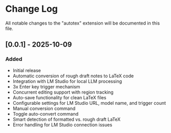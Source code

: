# Change Log

All notable changes to the "autotex" extension will be documented in this file.

## [0.0.1] - 2025-10-09

### Added
- Initial release
- Automatic conversion of rough draft notes to LaTeX code
- Integration with LM Studio for local LLM processing
- 3x Enter key trigger mechanism
- Concurrent editing support with region tracking
- Auto-save functionality for clean LaTeX files
- Configurable settings for LM Studio URL, model name, and trigger count
- Manual conversion command
- Toggle auto-convert command
- Smart detection of formatted vs. rough draft LaTeX
- Error handling for LM Studio connection issues

